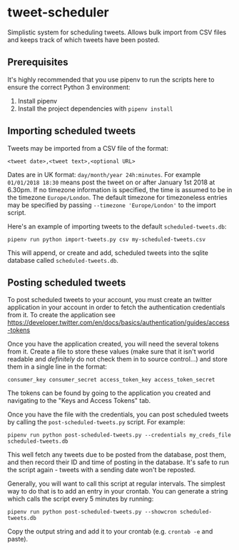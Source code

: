 # tweet-scheduler

Simplistic system for scheduling tweets. Allows bulk import from CSV files
and keeps track of which tweets have been posted.

## Prerequisites

It's highly recommended that you use pipenv to run the scripts here to ensure
the correct Python 3 environment:

1. Install pipenv
2. Install the project dependencies with `pipenv install`

## Importing scheduled tweets

Tweets may be imported from a CSV file of the format:

    <tweet date>,<tweet text>,<optional URL>

Dates are in UK format: `day/month/year 24h:minutes`. For example `01/01/2018 18:30`
means post the tweet on or after January 1st 2018 at 6.30pm. If no timezone information
is specified, the time is assumed to be in the timezone `Europe/London`. The default
timezone for timezoneless entries may be specified by passing `--timezone 'Europe/London'`
to the import script.

Here's an example of importing tweets to the default `scheduled-tweets.db`:

    pipenv run python import-tweets.py csv my-scheduled-tweets.csv

This will append, or create and add, scheduled tweets into the sqlite database
called `scheduled-tweets.db`.

## Posting scheduled tweets

To post scheduled tweets to your account, you must create an twitter application
in your account in order to fetch the authentication credentials from it. To 
create the application see https://developer.twitter.com/en/docs/basics/authentication/guides/access-tokens

Once you have the application created, you will need the several tokens from it.
Create a file to store these values (make sure that it isn't world readable and
*definitely* do not check them in to source control...) and store them in a 
single line in the format:

    consumer_key consumer_secret access_token_key access_token_secret

The tokens can be found by going to the application you created and navigating
to the "Keys and Access Tokens" tab.

Once you have the file with the credentials, you can post scheduled tweets
by calling the `post-scheduled-tweets.py` script. For example:

    pipenv run python post-scheduled-tweets.py --credentials my_creds_file scheduled-tweets.db

This well fetch any tweets due to be posted from the database, post them, and then
record their ID and time of posting in the database. It's safe to run the script
again - tweets with a sending date won't be reposted.

Generally, you will want to call this script at regular intervals. The simplest
way to do that is to add an entry in your crontab. You can generate a string
which calls the script every 5 minutes by running:

    pipenv run python post-scheduled-tweets.py --showcron scheduled-tweets.db

Copy the output string and add it to your crontab (e.g. `crontab -e` and paste).
